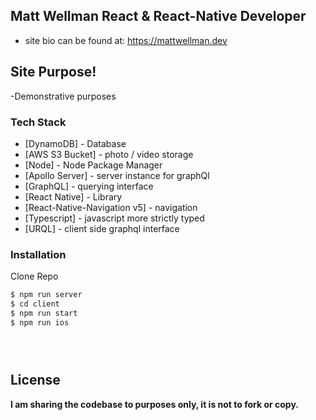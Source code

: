 ## Matt Wellman React & React-Native Developer

- site bio can be found at:
https://mattwellman.dev

## Site Purpose!

  -Demonstrative purposes
    


### Tech Stack


* [DynamoDB] - Database
* [AWS S3 Bucket] - photo / video storage 
* [Node] - Node Package Manager
* [Apollo Server] - server instance for graphQl
* [GraphQL] - querying interface
* [React Native] - Library
* [React-Native-Navigation v5] - navigation
* [Typescript] - javascript more strictly typed
* [URQL] - client side graphql interface


### Installation

Clone Repo

```sh
$ npm run server 
$ cd client
$ npm run start 
$ npm run ios





```



License
----
**I am sharing the codebase to  purposes only, it is not to fork or copy.**